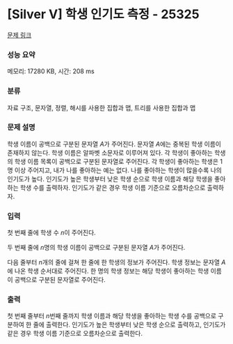 # [Silver V] 학생 인기도 측정 - 25325 

[문제 링크](https://www.acmicpc.net/problem/25325) 

### 성능 요약

메모리: 17280 KB, 시간: 208 ms

### 분류

자료 구조, 문자열, 정렬, 해시를 사용한 집합과 맵, 트리를 사용한 집합과 맵

### 문제 설명

<p>학생 이름이 공백으로 구분된 문자열 <em>A</em>가 주어진다. 문자열 <em>A</em>에는 중복된 학생 이름이 존재하지 않는다. 학생 이름은 알파벳 소문자로 이루어져 있다. 각 학생이 좋아하는 학생의 학생 이름 목록이 공백으로 구분된 문자열로 주어진다. 각 학생이 좋아하는 학생은 1명 이상 주어지고, 내가 나를 좋아하는 예는 없다. 나를 좋아하는 학생이 많을수록 나의 인기도가 높다. 인기도가 높은 학생부터 낮은 학생 순으로 학생 이름과 해당 학생을 좋아하는 학생 수를 출력하자. 인기도가 같은 경우 학생 이름 기준으로 오름차순으로 출력하자.</p>

### 입력 

 <p>첫 번째 줄에 학생 수 <em>n</em>이 주어진다.</p>

<p>두 번째 줄에 <em>n</em>명의 학생 이름이 공백으로 구분된 문자열 <em>A</em>가 주어진다.</p>

<p>다음 줄부터 <em>n</em>개의 줄에 걸쳐 한 줄에 한 학생의 정보가 주어진다. 학생 정보는 문자열 <em>A</em>에 나온 학생 순서대로 주어진다. 한 명의 학생 정보는 해당 학생이 좋아하는 학생 이름이 공백으로 구분된 문자열로 주어진다.</p>

### 출력 

 <p>첫 번째 줄부터 <em>n</em>번째 줄까지 학생 이름과 해당 학생을 좋아하는 학생 수를 공백으로 구분하여 한 줄에 출력한다. 인기도가 높은 학생부터 낮은 학생 순으로 출력하고, 인기도가 같은 경우 학생 이름 기준으로 오름차순으로 출력한다.</p>

